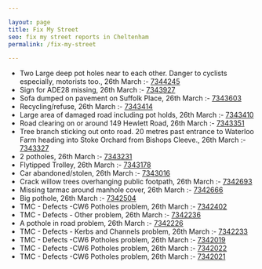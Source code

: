 ```yaml
---

layout: page
title: Fix My Street
seo: fix my street reports in Cheltenham
permalink: /fix-my-street

---
```


<!-- fix_marker starts -->

- Two Large deep pot holes near to each other. Danger to cyclists especially, motorists too., 26th March :- [7344245](https://www.fixmystreet.com/report/7344245)
- Sign for ADE28 missing, 26th March :- [7343927](https://www.fixmystreet.com/report/7343927)
- Sofa dumped on pavement on Suffolk Place, 26th March :- [7343603](https://www.fixmystreet.com/report/7343603)
- Recycling/refuse, 26th March :- [7343414](https://www.fixmystreet.com/report/7343414)
- Large area of damaged road including pot holds, 26th March :- [7343410](https://www.fixmystreet.com/report/7343410)
- Road clearing on or around 149 Hewlett Road, 26th March :- [7343351](https://www.fixmystreet.com/report/7343351)
- Tree branch sticking out onto road. 20 metres past entrance to Waterloo Farm heading into Stoke Orchard from Bishops Cleeve., 26th March :- [7343327](https://www.fixmystreet.com/report/7343327)
- 2 potholes, 26th March :- [7343231](https://www.fixmystreet.com/report/7343231)
- Flytipped Trolley, 26th March :- [7343178](https://www.fixmystreet.com/report/7343178)
- Car abandoned/stolen, 26th March :- [7343016](https://www.fixmystreet.com/report/7343016)
- Crack willow trees overhanging public footpath, 26th March :- [7342693](https://www.fixmystreet.com/report/7342693)
- Missing tarmac around manhole cover, 26th March :- [7342666](https://www.fixmystreet.com/report/7342666)
- Big pothole, 26th March :- [7342504](https://www.fixmystreet.com/report/7342504)
- TMC - Defects -CW6 Potholes  problem, 26th March :- [7342402](https://www.fixmystreet.com/report/7342402)
- TMC - Defects - Other problem, 26th March :- [7342236](https://www.fixmystreet.com/report/7342236)
- A pothole in road problem, 26th March :- [7342226](https://www.fixmystreet.com/report/7342226)
- TMC - Defects - Kerbs and Channels problem, 26th March :- [7342233](https://www.fixmystreet.com/report/7342233)
- TMC - Defects -CW6 Potholes  problem, 26th March :- [7342019](https://www.fixmystreet.com/report/7342019)
- TMC - Defects -CW6 Potholes  problem, 26th March :- [7342022](https://www.fixmystreet.com/report/7342022)
- TMC - Defects -CW6 Potholes  problem, 26th March :- [7342021](https://www.fixmystreet.com/report/7342021)

<!-- fix_marker ends -->